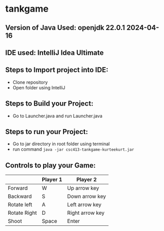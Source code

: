 # tankgame

## Version of Java Used: openjdk 22.0.1 2024-04-16

## IDE used: IntelliJ Idea Ultimate

## Steps to Import project into IDE:
 - Clone repository
 - Open folder using IntelliJ

## Steps to Build your Project:
- Go to Launcher.java and run Launcher.java
 
## Steps to run your Project:
- Go to jar directory in root folder using terminal
- run command `java -jar csc413-tankgame-kurteekurt.jar`

## Controls to play your Game:

|               | Player 1 | Player 2        |
|---------------|----------|-----------------|
|  Forward      | W        | Up arrow key    |
|  Backward     | S        | Down arrow key  |
|  Rotate left  | A        | Left arrow key  |
|  Rotate Right | D        | Right arrow key |
|  Shoot        | Space    | Enter           |

<!-- you may add more controls if you need to. -->
